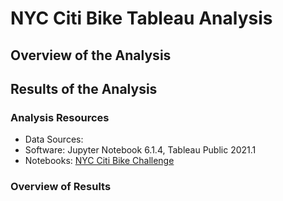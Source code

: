 # NYC Citi Bike Tableau Analysis 

## Overview of the Analysis



## Results of the Analysis

### Analysis Resources
* Data Sources: 
* Software: Jupyter Notebook 6.1.4, Tableau Public 2021.1
* Notebooks: [NYC Citi Bike Challenge](https://github.com/dwwatson1/bikesharing/blob/main/NYC_Citibike_Challenge.ipynb)
 
### Overview of Results 
